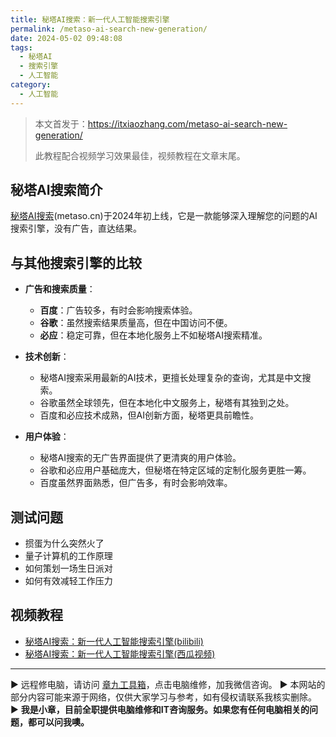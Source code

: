 ```yaml
---
title: 秘塔AI搜索：新一代人工智能搜索引擎
permalink: /metaso-ai-search-new-generation/
date: 2024-05-02 09:48:08
tags:
  - 秘塔AI
  - 搜索引擎
  - 人工智能
category:
  - 人工智能
---
```


> 本文首发于：<https://itxiaozhang.com/metaso-ai-search-new-generation/>  
>
> 此教程配合视频学习效果最佳，视频教程在文章末尾。  
>
## 秘塔AI搜索简介

[秘塔AI搜索](https://metaso.cn/)(metaso.cn)于2024年初上线，它是一款能够深入理解您的问题的AI搜索引擎，没有广告，直达结果。

<!--more-->

## 与其他搜索引擎的比较

- **广告和搜索质量**：
  - **百度**：广告较多，有时会影响搜索体验。
  - **谷歌**：虽然搜索结果质量高，但在中国访问不便。
  - **必应**：稳定可靠，但在本地化服务上不如秘塔AI搜索精准。

- **技术创新**：
  - 秘塔AI搜索采用最新的AI技术，更擅长处理复杂的查询，尤其是中文搜索。
  - 谷歌虽然全球领先，但在本地化中文服务上，秘塔有其独到之处。
  - 百度和必应技术成熟，但AI创新方面，秘塔更具前瞻性。

- **用户体验**：
  - 秘塔AI搜索的无广告界面提供了更清爽的用户体验。
  - 谷歌和必应用户基础庞大，但秘塔在特定区域的定制化服务更胜一筹。
  - 百度虽然界面熟悉，但广告多，有时会影响效率。

## 测试问题

- 掼蛋为什么突然火了
- 量子计算机的工作原理
- 如何策划一场生日派对
- 如何有效减轻工作压力

## 视频教程

- [秘塔AI搜索：新一代人工智能搜索引擎(bilibili)](https://www.bilibili.com/video/BV1TC411n74i)
- [秘塔AI搜索：新一代人工智能搜索引擎(西瓜视频)](https://www.ixigua.com/7364299337004515890)

---
▶ 远程修电脑，请访问 [章九工具箱](https://zhang9.com/)，点击电脑维修，加我微信咨询。 
▶ 本网站的部分内容可能来源于网络，仅供大家学习与参考，如有侵权请联系我核实删除。  
▶ **我是小章，目前全职提供电脑维修和IT咨询服务。如果您有任何电脑相关的问题，都可以问我噢。**  
